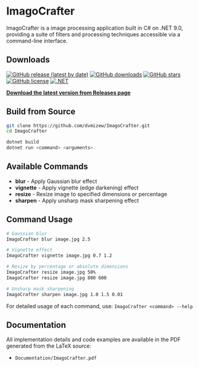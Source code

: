 # ImagoCrafter

ImagoCrafter is a image processing application built in C# on .NET 9.0, providing a suite of filters and processing techniques accessible via a command-line interface.

## Downloads

[![GitHub release (latest by date)](https://img.shields.io/github/v/release/dvmizew/ImagoCrafter?style=flat-square&color=blue)](https://github.com/dvmizew/ImagoCrafter/releases/latest)
[![GitHub downloads](https://img.shields.io/github/downloads/dvmizew/ImagoCrafter/total?style=flat-square&color=green)](https://github.com/dvmizew/ImagoCrafter/releases)
[![GitHub stars](https://img.shields.io/github/stars/dvmizew/ImagoCrafter?style=flat-square&color=yellow)](https://github.com/dvmizew/ImagoCrafter/stargazers)
[![GitHub license](https://img.shields.io/github/license/dvmizew/ImagoCrafter?style=flat-square&color=orange)](https://github.com/dvmizew/ImagoCrafter/blob/main/LICENSE)
[![.NET](https://img.shields.io/badge/.NET-8.0-purple?style=flat-square)](https://dotnet.microsoft.com/download/dotnet/8.0)

**[Download the latest version from Releases page](https://github.com/dvmizew/ImagoCrafter/releases)**

## Build from Source

```bash
git clone https://github.com/dvmizew/ImagoCrafter.git
cd ImagoCrafter

dotnet build
dotnet run <command> <arguments>
```

## Available Commands

- **blur** - Apply Gaussian blur effect
- **vignette** - Apply vignette (edge darkening) effect  
- **resize** - Resize image to specified dimensions or percentage
- **sharpen** - Apply unsharp mask sharpening effect

## Command Usage

```bash
# Gaussian blur
ImagoCrafter blur image.jpg 2.5

# Vignette effect
ImagoCrafter vignette image.jpg 0.7 1.2

# Resize by percentage or absolute dimensions
ImagoCrafter resize image.jpg 50%
ImagoCrafter resize image.jpg 800 600

# Unsharp mask sharpening
ImagoCrafter sharpen image.jpg 1.0 1.5 0.01
```

For detailed usage of each command, use: `ImagoCrafter <command> --help`

## Documentation
All implementation details and code examples are available in the PDF generated from the LaTeX source:

- `Documentation/ImagoCrafter.pdf`